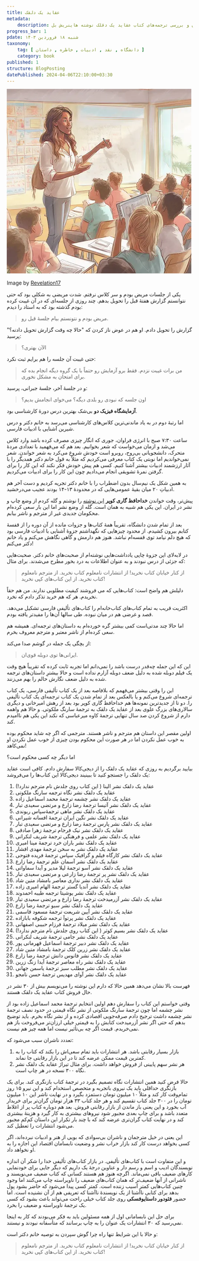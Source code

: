 ```yaml
---
title: عقاید یک دلقک
metadata: 
    description: بررسی رکود و عدم کیفیت مطلوب در بازار چاپ و نشر کتاب‌های ترجمه‌ای در ایران و بررسی ترجمه‌های کتاب عقاید یک دقلک نوشته هاینریش بل
progress_bar: 1
pdate: شنبه ۱۸ فروردین ۱۴۰۳
taxonomy:
    tag: [ دانشگاه , نقد , ادبیات , خاطره , داستان ]
    category: book
published: 1
structure: BlogPosting
datePublished: 2024-04-06T22:10:00+03:30
---
```

![ خانم دکتر در حال تدریس درس ادبیات فارسی در دانشگاه شریف ](khanoom_doctor.webp?classes=center&loading=lazy)
<div class="align-center">
Image by <a href="https://www.freepik.com/premium-ai-image/happy-teacher-day-concept-watercolor-illustration_92339707.htm#fromView=search&page=1&position=36&uuid=8ed8c4af-6921-4cdd-bb29-f88a976355ea">Revelation17</a>
</div>

یکی از جلسات مریض بودم و سر کلاس نرفتم. شدت مریضی به شکلی بود که حتی نتوانستم گزارش هفتهٔ قبل را تحویل بدهم. چند روزی از جلسه‌ای که در آن غیبت کرده بودم گذشته بود که به استاد را دیدم: 

> مریض بودم و نتونستم بیام جلسهٔ قبل رو. 

گزارش را تحویل دادم. او هم در عوض ناز کردن که "حالا چه وقت گزارش تحویل دادنه؟" پرسید:

> الآن بهتری؟

حتی غیبت آن جلسه را هم برایم ثبت نکرد:

> من برات غیبت نزدم. فقط برو آزمایش رو حتماً با یک گروه دیگه انجام بده که برای امتحان به مشکل نخوری.

و در جلسهٔ آخر، جلسهٔ جبرانی، پرسید:

> اون جلسه که نبودی رو بلدی دیگه؟ می‌خوای انجامش بدیم؟

**آزمایشگاه فیزیک دو** بی‌شک بهترین درس دورهٔ کارشناسی بود. 

اما رتبهٔ دوم در به یاد ماندنی‌ترین کلاس‌های کارشناسی می‌رسد به خانم دکتر و درس شیرین آشنایی با ادبیات فارسی.

ساعت ۷:۳۰ صبح با انرژی فراوان، جوری که انگار چیزی مصرف کرده باشد وارد کلاس می‌شد و ازمان می‌خواست که شعر بخوانیم. بعد هم که می‌فهمید با تعدادی مردهٔ متحرک، دانشجویانی بی‌روح، روبرو است خودش شروع می‌کرد به شعر خواندن. شعر نمی‌خواندیم اما نوبتی یک کتاب معرفی می‌کردیم که مثلاً به قول خانم دکتر همدیگر را با آثار ارزشمند ادبیات بیشتر آشنا کنیم. کسی هم پیش خودش فکر نکند که این کار را برای گرفتن نمرهٔ تشویقی انجام می‌دادیم چون این کار را برای ادبیات می‌کردیم.

به همین شکل یک نیم‌سال بدون اضطراب را با خانم دکتر تجریه کردیم و دست آخر هم ادبیاتِ ۲۰ میان بقیهٔ عمومی‌هایی که در محدودهٔ ۱۳-۱۴ بودند عجیب می‌درخشید. 

پیش‌تر، وقت خواندن **خداحافظ گاری کوپر** 
[این نوشته](/blog/khodahafez_gary_cooper)
را نوشتم و گله کردم از وضع چاپ و نشر در ایران. این یکی هم شبیه به همان است. گله از وضع نشر اما این بار سعی کرده‌ام محکومان جدیدی غیر از مترجم و ناشر بیابم.

بعد از تمام شدن دانشگاه، تقریباً همهٔ کتاب‌ها و جزوات مانده از آن دوره را از قفسهٔ کتابم بیرون کشیدم. از محدود چیزهایی که نگهداشتم جزوهٔ آشنایی با ادبیات فارسی بود که هیچ دلم نیامد توی قفسه‌ام نباشد. هنوز هم دارمش و گاهی نگاهش می‌کنم و یاد خانم دکتر می‌کنم!

در لابه‌لای این جزوهٔ چاپی یادداشت‌هایی نوشته‌ام از صحبت‌های خانم دکتر. صحبت‌هایی که جزئی از درس نبودند و به عنوان اطلاعات به درد بخور مطرح می‌شدند. برای مثال:

> از کنار خیابان کتاب نخرید! از انتشارات نامعلوم کتاب نخرید. از مترجم نامعلوم کتاب نخرید. از این کتاب‌های کپی نخرید! 

دلیلش هم واضح است: کتاب‌هایی که می فروشند کیفیت مطلوبی ندارند. من هم حقاً نخریدم. هر که هم خرید تذکر دادم که نخرد. 

اکثریت قریب به تمام کتاب‌های کتاب‌خانه‌ام را کتاب‌های تألیفی فارسی تشکیل می‌دهد. قصد و غرضی هم در میان نبوده. طی سالها آن‌ها را مفیدتر یافته بودم.

اما حالا چند مدتی‌است کمی بیشتر گره خورده‌ام به داستان‌های ترجمه‌ای. همیشه هم سعی کرده‌ام از ناشر معتبر و مترجم معروف بخرم.

از بچگی یک جمله در گوشم صدا می‌کند:

> ایرانی‌ها توی دوبله قوی‌ان.

این که این جمله چه‌قدر درست باشد را نمی‌دانم اما تجربه ثابت کرده که تقریباً هیچ وقت یک فیلم دوبله شده به دلیل ضعف دوبله آزارم نداده است و حالا بیشترِ داستان‌های ترجمه شده به دلیل ضعف نگارش حالم را بهم می‌زنند. 

این را وقتی بیشتر می‌فهمم که بلافاصه بعد از یک کتاب تألیفی فارسی، یک کتاب ترجمه‌ای شروع می‌کنم و یا بالعکس بعد از تمام شدن یک کتاب ترجمه‌ای یک کتاب تألیفی را. دو تا از جدیدترین نمونه‌ها هم خداحافظ گاری کوپر بود بعد از رهش امیرخانی و دیگری سالاری‌های بزرگ علوی بعد از عقاید یک دلقک به ترجمهٔ سارنگ ملکوتی. و حالا هم واهمه دارم از شروع کردن صد سال تنهایی ترجمهٔ کاوه میرعباسی که نکند این یکی هم ناامیدم کند.

اولین مقصر این داستان هم مترجم و ناشر هستند. مترجمی که اگر چه شاید محکوم بوده به خوب عمل نکردن اما در هر صورت این محکوم بودن چیزی از خوب عمل نکردن او نمی‌کاهد!

اما دیگر چه کسی محکوم است؟

بیایید برگردیم به روزی که عقاید یک دلقک را از دیجی‌کالا سفارش دادم. کافی است عقاید یک دلقک را جستجو کنید تا ببینیند دیجی‌کالا این کتاب‌ها را می‌فروشد:


1. عقاید یک دلقک نشر الینا ( این کتاب روی جلدش نام مترجم ندارد!)
2. عقاید یک دلقک نشر نگاه ترجمه سارنگ ملکوتی
3. عقاید یک دلقک نشر چشمه ترجمهٔ محمد اسماعیل زاده
4. عقاید یک دلقک نشر آتیسا ترجمهٔ رضا زارع و مرتضی سعیدی تبار
5. عقاید یک دلقک نشر ماهی ترجمهٔ‌سپاس ریوندی
6. عقاید یک دلقک نشر نگین ایران ترجمهٔ افسانه شیرانی
7. عقاید یک دلقک نشر پارس ترجمهٔ رضا زارع و مرتضی سعیدی تبار 
8. عقاید یک دلقک نشر نیک فرجام ترجمهٔ زهرا صادقی
9. عقاید یک دلقک نشر علمی و فرهنگی ترجمهٔ شریف لنکرانی 
10. عقاید یک دلقک نشر باران خرد ترجمهٔ مینا امیری
11. عقاید یک دلقک نشر به سخن ترجمهٔ مهدی افشار
12. عقاید یک دلقک نشر کارگاه فیلم و گرافیک سپاس ترجمهٔ فریده فتوحی
13. عقاید یک دلقک نشر آسمان علم ترجمهٔ رضا زارع
14. عقاید یک دلقک نشر آسو ترجمهٔ لیلا مدیر و آیدا سماواتی
15. عقاید یک دلقک نشر پر ترجمهٔ رضا زارعی و مرتضی سعیدی تبار
16. عقاید یک دلقک نشر نداری معاصر بامشاد متین شاد
17. عقاید یک دلقک نشر آندیا گستر ترجمهٔ الهام امیری زاده
18. عقاید یک دلقک نشر یوشیتا ترجمه طیبه احمدوند
19. عقاید یک دلقک نشر آزرمیدخت ترجمهٔ رضا زارع و مرتضی سعیدی تبار
20. عقاید یک دلقک نشر سبو ترجمهٔ رضا زارع
21. عقاید یک دلقک نشر آیین شریعت ترجمهٔ مسعود قاسمی
22. عقاید یک دلقک نشر پرتوآ ترجمه شکوفه بابازاده
23. عقاید یک دلقک نشر میلاد ترجمهٔ فرزام حبیبی اصفهانی
24. عقاید یک دلقک نشر بسیم کوثر ( این کتاب روی جلدش نام مترجم ندارد!)
25. عقاید یک دلقک نشر جامی ترجمهٔ شریف لنکرانی
26. عقاید یک دلقک نشر دبیر ترجمهٔ اسماعیل قهرمانی پور
27. عقاید یک دلقک نشر زرین کلک ترجمهٔ بامشاد متین شاد
28. عقاید یک دلقک نشر فانوس دانش ترجمهٔ رضا زارع
29. عقاید یک دلقک نشر راه معاصر ترجمهٔ آیدا زنگ زرین
30. عقاید یک دلقک نشر مطلب سبز ترجمهٔ یاسمن جهانی
31. عقاید یک دلقک نشر آوای مهدیس ترجمهٔ حسن نامجو

فهرست بالا نشان می‌دهد همین حالا که دارم این نوشته را می‌نویسم بیش از ۳۰ نشر در حال فروش کتاب عقاید یک دلقک هستند.

وقتی خواستم این کتاب را سفارش دهم اولین انتخابم ترجمهٔ محمد اسماعیل زاده بود از نشر چشمه اما چون ترجمهٔ سارنگ ملکوتی از نشر نگاه قیمتی در حدود نصف ترجمهٔ نشر چشمه داشت ترجیح دادم صرفه‌جویی اقصادی کرده و از نشر نگاه بخرم. باید توضیح بدهم که حتی اگر نشر آزرمیدخت کتابش را به قیمتی خیلی ارزان‌تر می‌فروخت باز هم نمی‌خریدم. قیمت اگر چه بی‌تأثیر نیست اما همه چیز هم نیست.

تعددد ناشران سبب می‌شود که:
1. بازار بسیار رقابتی باشد. هر انتشارات باید تمام سعی‌اش را بکند که کتاب را به کمترین قیمت ممکن عرضه کند تا در این بازار رقابتی جا نماند.
2. هر نشر سهم پایینی از فروش خواهد داشت. برای مثال تیراژ عقاید یک دلقک نشر نگاه ۳۰۰ نسخه در هر چاپ است.

حالا فرض کنید همین انتشارات نگاه تصمیم بگیرد در ترجمهٔ کتاب بازنگری کند. برای یک بازنگری حداقلی باید یک نیروی باتجربه و متخصص استخدام کند و این نیرو ۱۵ روز تمام‌وقت کار کند و مثلاً ۱۰ میلیون تومان دستمزد بگیرد و در نهایت ناشر این ۱۰ میلیون تومان را در ۳۰۰ جلد کتاب تقسیم کند و هر جلد کتاب ۳۳ هزار تومان گران‌تر برای خریدار آب بخورد و این یعنی باز ماندن از بازار رقابتی فروش. بعد هم دوباره کتاب پر از اغلاط متعدد باشد و برای چاپ بعدی مجبور شود نیروهای بیشتری به کار گیرد و هزینهٔ بیشتری کند و در نهایت کتاب گران‌تری عرضه کند که با چند بار تکرار این داستان کم‌کم مجبور می‌شود انتشارات را تعطیل کند.

این یعنی در خیل مترجمان و ناشران بی‌سوادی که بویی از هنر و ادبیات نبرده‌اند، اگر کسی بخواهد درست کار کند بازار خراب نشر و وضعیت نابسامان اقتصاد این اجازه را به او نخواهد داد.

و این متفاوت است با کتاب‌های تألیفی. در بازار کتاب‌های تألیفی خدا را شکر آن اندازه نویسندگان ادیب و اسم و رسم دار و عناوین درجهٔ یک داریم که دیگر جایی برای خودنمایی کارهای ضعیف باقی نمی‌ماند. اگرچه هنوز هم هستند کسانی که کتاب ضعیف می‌نویسند و ناشرانی از آنها ضعیف‌تر که همان کتاب‌های ضعیف را ناویراسته چاپ می‌کنند اما وجود چنین کتاب‌هایی کمتر آسیب زننده است. کمتر کسی پیدا می‌شود که حاضر بشود پول بدهد برای کتابی ناآشنا از یک نویسندهٔ ناآشنا که تعریفی هم از آن نشنیده است. اما حضور **فئودور داستایوفسکی** روی جلد کتاب خیلی راحت می‌تواند باعث بشود که کسی یک ترجمهٔ ناویراسته و ضعیف را بخرد.

برای حل این نابسامانی اول از همه مسئولین باید به فکر می‌بودند که کار به اینجا نمی‌رسید که ۳۰ انتشارات یک عنوان را به چاپ برسانند که متأسفانه نبودند و نیستند.

و حالا با این شرایط تنها راه چرا گوش سپردن به توصیه خانم دکتر است:

> از کنار خیابان کتاب نخرید! از انتشارات نامعلوم کتاب نخرید. از مترجم نامعلوم کتاب نخرید. از این کتاب‌های کپی نخرید! 